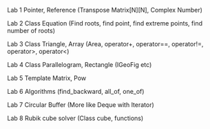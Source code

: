 Lab 1 Pointer, Reference (Transpose Matrix[N][N], Complex Number)

Lab 2 Class Equation (Find roots, find point, find extreme points, find number of roots)

Lab 3 Class Triangle, Array (Area, operator+, operator==, operator!=, operator>, operator<)

Lab 4 Class Parallelogram, Rectangle (IGeoFig etc)

Lab 5 Template Matrix, Pow

Lab 6 Algorithms (find_backward, all_of, one_of)

Lab 7 Circular Buffer (More like Deque with Iterator)

Lab 8 Rubik cube solver (Class cube, functions)
